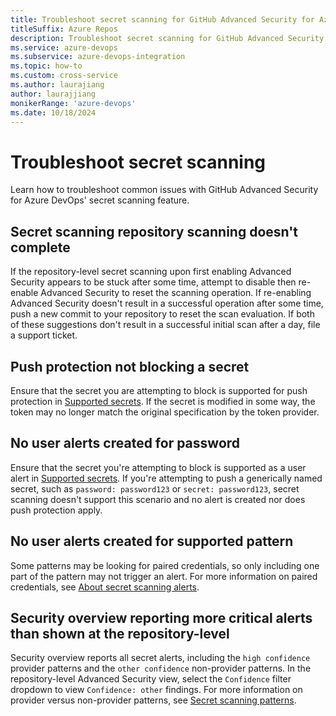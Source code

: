 ```yaml
---
title: Troubleshoot secret scanning for GitHub Advanced Security for Azure DevOps 
titleSuffix: Azure Repos
description: Troubleshoot secret scanning for GitHub Advanced Security for Azure DevOps.
ms.service: azure-devops
ms.subservice: azure-devops-integration
ms.topic: how-to 
ms.custom: cross-service
ms.author: laurajiang
author: laurajjiang
monikerRange: 'azure-devops'
ms.date: 10/18/2024
---
```


# Troubleshoot secret scanning 

Learn how to troubleshoot common issues with GitHub Advanced Security for Azure DevOps' secret scanning feature.

## Secret scanning repository scanning doesn't complete 
If the repository-level secret scanning upon first enabling Advanced Security appears to be stuck after some time, attempt to disable then re-enable Advanced Security to reset the scanning operation. If re-enabling Advanced Security doesn't result in a successful operation after some time, push a new commit to your repository to reset the scan evaluation. If both of these suggestions don't result in a successful initial scan after a day, file a support ticket.

## Push protection not blocking a secret 
Ensure that the secret you are attempting to block is supported for push protection in [Supported secrets](github-advanced-security-secret-scan-patterns.md#supported-secrets). If the secret is modified in some way, the token may no longer match the original specification by the token provider. 

## No user alerts created for password
Ensure that the secret you're attempting to block is supported as a user alert in [Supported secrets](github-advanced-security-secret-scan-patterns.md#supported-secrets). If you're attempting to push a generically named secret, such as `password: password123` or `secret: password123`, secret scanning doesn't support this scenario and no alert is created nor does push protection apply.

## No user alerts created for supported pattern
Some patterns may be looking for paired credentials, so only including one part of the pattern may not trigger an alert. For more information on paired credentials, see [About secret scanning alerts](./github-advanced-security-secret-scanning.md#about-secret-scanning-alerts).

## Security overview reporting more critical alerts than shown at the repository-level
Security overview reports all secret alerts, including the `high confidence` provider patterns and the `other confidence` non-provider patterns. In the repository-level Advanced Security view, select the `Confidence` filter dropdown to view `Confidence: other` findings. For more information on provider versus non-provider patterns, see [Secret scanning patterns](./github-advanced-security-secret-scan-patterns.md#non-provider-patterns).
